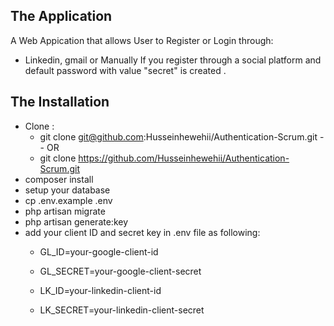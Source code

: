 
## The Application

A Web Appication that allows User to Register or Login through:
 - Linkedin, gmail or Manually
If you register through a social platform and default password with value "secret" is created .

## The Installation
- Clone : 
    *  git clone git@github.com:Husseinhewehii/Authentication-Scrum.git 
    -- OR
    * git clone https://github.com/Husseinhewehii/Authentication-Scrum.git
- composer install
- setup your database
- cp .env.example .env
- php artisan migrate
- php artisan generate:key
- add your client ID and secret key in .env file as following:  
    * GL_ID=your-google-client-id
    * GL_SECRET=your-google-client-secret

    * LK_ID=your-linkedin-client-id
    * LK_SECRET=your-linkedin-client-secret




